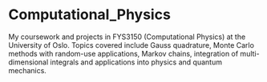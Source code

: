 # Computational_Physics
My coursework and projects in FYS3150 (Computational Physics) at the University of Oslo. Topics covered include Gauss quadrature, Monte Carlo methods with random-use applications, Markov chains, integration of multi-dimensional integrals and applications into physics and quantum mechanics.
